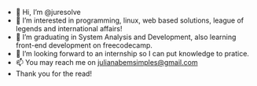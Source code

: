 - 👋 Hi, I’m @juresolve
- 👀 I’m interested in programming, linux, web based solutions, league of legends and international affairs!
- 🌱 I’m graduating in System Analysis and Development, also learning front-end development on freecodecamp.
- 💞️ I’m looking forward to an internship so I can put knowledge to pratice.
- 📫 You may reach me on julianabemsimples@gmail.com
- Thank you for the read!

<!---
juresolve/juresolve is a ✨ special ✨ repository because its `README.md` (this file) appears on your GitHub profile.
You can click the Preview link to take a look at your changes.
--->

